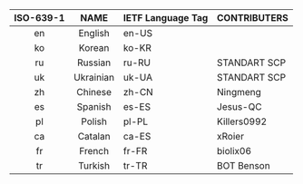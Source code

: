 | ISO-639-1 |   NAME    | IETF Language Tag | CONTRIBUTERS |
| :-------: | :-------: | :---------------- | ------------ |
|    en     |  English  | en-US             |              |
|    ko     |  Korean   | ko-KR             |              |
|    ru     |  Russian  | ru-RU             | STANDART SCP |
|    uk     | Ukrainian | uk-UA             | STANDART SCP |
|    zh     |  Chinese  | zh-CN             | Ningmeng     |
|    es     |  Spanish  | es-ES             | Jesus-QC     |
|    pl     |  Polish   | pl-PL             | Killers0992  |
|    ca     |  Catalan  | ca-ES             | xRoier       |
|    fr     |  French   | fr-FR             | biolix06     |
|    tr     |  Turkish  | tr-TR             | BOT Benson   |
